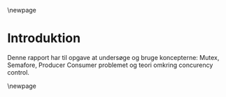 \newpage

# Introduktion
Denne rapport har til opgave at undersøge og bruge koncepterne: 
Mutex, Semafore, Producer Consumer problemet og teori omkring concurency control. 

\newpage
